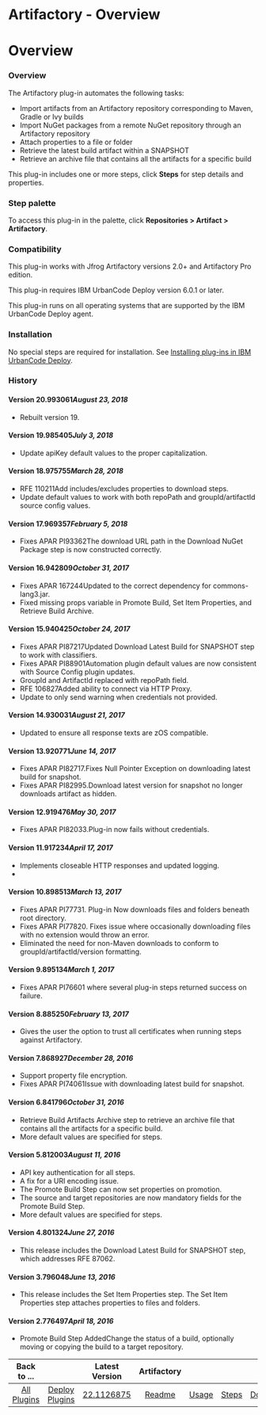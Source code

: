 
Artifactory - Overview
======================

# Overview


### Overview




The Artifactory plug-in automates the following tasks:

* Import artifacts from an Artifactory repository corresponding to Maven, Gradle or Ivy builds
* Import NuGet packages from a remote NuGet repository through an Artifactory repository
* Attach properties to a file or folder
* Retrieve the latest build artifact within a SNAPSHOT
* Retrieve an archive file that contains all the artifacts for a specific build

This plug-in includes one or more steps, click **Steps** for step details and properties.

### Step palette

To access this plug-in in the palette, click **Repositories > Artifact > Artifactory**.

### Compatibility

This plug-in works with Jfrog Artifactory versions 2.0+ and Artifactory Pro edition.

This plug-in requires IBM UrbanCode Deploy version 6.0.1 or later.

This plug-in runs on all operating systems that are supported by the IBM UrbanCode Deploy agent.

### Installation

No special steps are required for installation. See [Installing plug-ins in IBM UrbanCode Deploy](https://community.ibm.com/community/user/wasdevops/blogs/laurel-dickson-bull1/2022/06/13/install-plugins "Installing plug-ins in UrbanCode Deploy").

### History

#### Version 20.993061*August 23, 2018*

* Rebuilt version 19.

#### Version 19.985405*July 3, 2018*

* Update apiKey default values to the proper capitalization.

#### Version 18.975755*March 28, 2018*

* RFE 110211Add includes/excludes properties to download steps.
* Update default values to work with both repoPath and groupId/artifactId source config values.

#### Version 17.969357*February 5, 2018*

* Fixes APAR PI93362The download URL path in the Download NuGet Package step is now constructed correctly.

#### Version 16.942809*October 31, 2017*

* Fixes APAR 167244Updated to the correct dependency for commons-lang3.jar.
* Fixed missing props variable in Promote Build, Set Item Properties, and Retrieve Build Archive.

#### Version 15.940425*October 24, 2017*

* Fixes APAR PI87217Updated Download Latest Build for SNAPSHOT step to work with classifiers.
* Fixes APAR PI88901Automation plugin default values are now consistent with Source Config plugin updates.
* GroupId and ArtifactId replaced with repoPath field.
* RFE 106827Added ability to connect via HTTP Proxy.
* Update to only send warning when credentials not provided.

#### Version 14.930031*August 21, 2017*

* Updated to ensure all response texts are zOS compatible.

#### Version 13.920771*June 14, 2017*

* Fixes APAR PI82717.Fixes Null Pointer Exception on downloading latest build for snapshot.
* Fixes APAR PI82995.Download latest version for snapshot no longer downloads artifact as hidden.

#### Version 12.919476*May 30, 2017*

* Fixes APAR PI82033.Plug-in now fails without credentials.

#### Version 11.917234*April 17, 2017*

* Implements closeable HTTP responses and updated logging.
*

#### Version 10.898513*March 13, 2017*

* Fixes APAR PI77731. Plug-in Now downloads files and folders beneath root directory.
* Fixes APAR PI77820. Fixes issue where occasionally downloading files with no extension would throw an error.
* Eliminated the need for non-Maven downloads to conform to groupId/artifactId/version formatting.

#### Version 9.895134*March 1, 2017*

* Fixes APAR PI76601 where several plug-in steps returned success on failure.

#### Version 8.885250*February 13, 2017*

* Gives the user the option to trust all certificates when running steps against Artifactory.

#### Version 7.868927*December 28, 2016*

* Support property file encryption.
* Fixes APAR PI74061Issue with downloading latest build for snapshot.

#### Version 6.841796*October 31, 2016*

* Retrieve Build Artifacts Archive step to retrieve an archive file that contains all the artifacts for a specific build.
* More default values are specified for steps.

#### Version 5.812003*August 11, 2016*

* API key authentication for all steps.
* A fix for a URI encoding issue.
* The Promote Build Step can now set properties on promotion.
* The source and target repositories are now mandatory fields for the Promote Build Step.
* More default values are specified for steps.

#### Version 4.801324*June 27, 2016*

* This release includes the Download Latest Build for SNAPSHOT step, which addresses RFE 87062.

#### Version 3.796048*June 13, 2016*

* This release includes the Set Item Properties step. The Set Item Properties step attaches properties to files and folders.

#### Version 2.776497*April 18, 2016*

* Promote Build Step AddedChange the status of a build, optionally moving or copying the build to a target repository.

|Back to ...||Latest Version|Artifactory ||||
| :---: | :---: | :---: | :---: | :---: | :---: | :---: |
|[All Plugins](../../index.md)|[Deploy Plugins](../README.md)|[22.1126875](https://raw.githubusercontent.com/UrbanCode/IBM-UCD-PLUGINS/main/files/Artifactory/ucd-Artifactory-22.1126875.zip)|[Readme](README.md)|[Usage](usage.md)|[Steps](steps.md)|[Downloads](downloads.md)|
